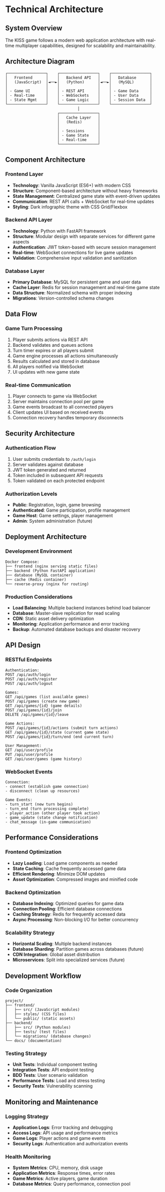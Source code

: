 # Technical Architecture

## System Overview
The KISS game follows a modern web application architecture with real-time multiplayer capabilities, designed for scalability and maintainability.

## Architecture Diagram
```
┌─────────────────┐    ┌─────────────────┐    ┌─────────────────┐
│   Frontend      │    │   Backend API   │    │   Database      │
│   (JavaScript)  │◄──►│   (Python)      │◄──►│   (MySQL)       │
│                 │    │                 │    │                 │
│ - Game UI       │    │ - REST API      │    │ - Game Data     │
│ - Real-time     │    │ - WebSockets    │    │ - User Data     │
│ - State Mgmt    │    │ - Game Logic    │    │ - Session Data  │
└─────────────────┘    └─────────────────┘    └─────────────────┘
                                │
                       ┌─────────────────┐
                       │   Cache Layer   │
                       │   (Redis)       │
                       │                 │
                       │ - Sessions      │
                       │ - Game State    │
                       │ - Real-time     │
                       └─────────────────┘
```

## Component Architecture

### Frontend Layer
- **Technology**: Vanilla JavaScript (ES6+) with modern CSS
- **Structure**: Component-based architecture without heavy frameworks
- **State Management**: Centralized game state with event-driven updates
- **Communication**: REST API calls + WebSocket for real-time updates
- **Styling**: Dark infographic theme with CSS Grid/Flexbox

### Backend API Layer
- **Technology**: Python with FastAPI framework
- **Structure**: Modular design with separate services for different game aspects
- **Authentication**: JWT token-based with secure session management
- **Real-time**: WebSocket connections for live game updates
- **Validation**: Comprehensive input validation and sanitization

### Database Layer
- **Primary Database**: MySQL for persistent game and user data
- **Cache Layer**: Redis for session management and real-time game state
- **Data Structure**: Normalized schema with proper indexing
- **Migrations**: Version-controlled schema changes

## Data Flow

### Game Turn Processing
1. Player submits actions via REST API
2. Backend validates and queues actions
3. Turn timer expires or all players submit
4. Game engine processes all actions simultaneously
5. Results calculated and stored in database
6. All players notified via WebSocket
7. UI updates with new game state

### Real-time Communication
1. Player connects to game via WebSocket
2. Server maintains connection pool per game
3. Game events broadcast to all connected players
4. Client updates UI based on received events
5. Connection recovery handles temporary disconnects

## Security Architecture

### Authentication Flow
1. User submits credentials to `/auth/login`
2. Server validates against database
3. JWT token generated and returned
4. Token included in subsequent API requests
5. Token validated on each protected endpoint

### Authorization Levels
- **Public**: Registration, login, game browsing
- **Authenticated**: Game participation, profile management
- **Game Host**: Game settings, player management
- **Admin**: System administration (future)

## Deployment Architecture

### Development Environment
```
Docker Compose:
├── frontend (nginx serving static files)
├── backend (Python FastAPI application)
├── database (MySQL container)
├── cache (Redis container)
└── reverse-proxy (nginx for routing)
```

### Production Considerations
- **Load Balancing**: Multiple backend instances behind load balancer
- **Database**: Master-slave replication for read scaling
- **CDN**: Static asset delivery optimization
- **Monitoring**: Application performance and error tracking
- **Backup**: Automated database backups and disaster recovery

## API Design

### RESTful Endpoints
```
Authentication:
POST /api/auth/login
POST /api/auth/register
POST /api/auth/logout

Games:
GET /api/games (list available games)
POST /api/games (create new game)
GET /api/games/{id} (game details)
POST /api/games/{id}/join
DELETE /api/games/{id}/leave

Game Actions:
POST /api/games/{id}/actions (submit turn actions)
GET /api/games/{id}/state (current game state)
POST /api/games/{id}/turn/end (end current turn)

User Management:
GET /api/user/profile
PUT /api/user/profile
GET /api/user/games (game history)
```

### WebSocket Events
```
Connection:
- connect (establish game connection)
- disconnect (clean up resources)

Game Events:
- turn_start (new turn begins)
- turn_end (turn processing complete)
- player_action (other player took action)
- game_update (state change notification)
- chat_message (in-game communication)
```

## Performance Considerations

### Frontend Optimization
- **Lazy Loading**: Load game components as needed
- **State Caching**: Cache frequently accessed game data
- **Efficient Rendering**: Minimize DOM updates
- **Asset Optimization**: Compressed images and minified code

### Backend Optimization
- **Database Indexing**: Optimized queries for game data
- **Connection Pooling**: Efficient database connections
- **Caching Strategy**: Redis for frequently accessed data
- **Async Processing**: Non-blocking I/O for better concurrency

### Scalability Strategy
- **Horizontal Scaling**: Multiple backend instances
- **Database Sharding**: Partition games across databases (future)
- **CDN Integration**: Global asset distribution
- **Microservices**: Split into specialized services (future)

## Development Workflow

### Code Organization
```
project/
├── frontend/
│   ├── src/ (JavaScript modules)
│   ├── styles/ (CSS files)
│   └── public/ (static assets)
├── backend/
│   ├── src/ (Python modules)
│   ├── tests/ (test files)
│   └── migrations/ (database changes)
└── docs/ (documentation)
```

### Testing Strategy
- **Unit Tests**: Individual component testing
- **Integration Tests**: API endpoint testing
- **BDD Tests**: User scenario validation
- **Performance Tests**: Load and stress testing
- **Security Tests**: Vulnerability scanning

## Monitoring and Maintenance

### Logging Strategy
- **Application Logs**: Error tracking and debugging
- **Access Logs**: API usage and performance metrics
- **Game Logs**: Player actions and game events
- **Security Logs**: Authentication and authorization events

### Health Monitoring
- **System Metrics**: CPU, memory, disk usage
- **Application Metrics**: Response times, error rates
- **Game Metrics**: Active players, game duration
- **Database Metrics**: Query performance, connection pool
